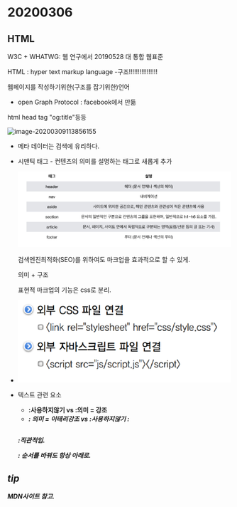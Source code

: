 # 20200306

## HTML

W3C + WHATWG: 웹 연구에서 20190528 대 통합 웹표준 

HTML : hyper text markup language -구조!!!!!!!!!!!!!!!!

웹페이지를 작성하기위한(구조를 잡기위한)언어



- open Graph Protocol : facebook에서 만듦 



html head tag "og:title"등등

![image-20200309113856155](C:\Users\peach\AppData\Roaming\Typora\typora-user-images\image-20200309113856155.png)

- 메타 데이터는 검색에 유리하다.

- 시맨틱 태그 - 컨텐츠의 의미를 설명하는 태그로 새롭게 추가

  ![image-20200309152651813](assets/image-20200309152651813.png)

  검색엔진최적화(SEO)를 위하여도 마크업을 효과적으로 할 수 있게.

  의미 + 구조 

  표현적 마크업의 기능은 css로 분리.

- ![image-20200309160857992](assets/image-20200309160857992.png)

- 텍스트 관련 요소
  - <b>:사용하지않기 vs <strong> :의미 = 강조
  -  <em>: 의미 = 이태리강조 vs <i>:사용하지않기 : 

  <table>
  
  </table>

  <tabel><thead><tbody><tfoot>:직관적임.

  <tfoot>: 순서를 바꿔도 항상 아래로.

  <tr> <!--table row-->

   <th> <!--table head-->

   <td><!--table data--> 



## tip

MDN사이트 참고. 



